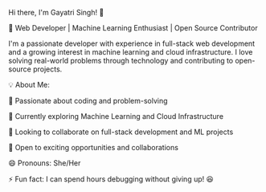Hi there, I'm Gayatri Singh! 👋

🚀 Web Developer | Machine Learning Enthusiast | Open Source Contributor

I'm a passionate developer with experience in full-stack web development and a growing interest in machine learning and cloud infrastructure. I love solving real-world problems through technology and contributing to open-source projects.




💡 About Me:

👀 Passionate about coding and problem-solving

🌱 Currently exploring Machine Learning and Cloud Infrastructure

💞 Looking to collaborate on full-stack development and ML projects

🎯 Open to exciting opportunities and collaborations

😄 Pronouns: She/Her

⚡ Fun fact: I can spend hours debugging without giving up! 😆
<!---
Gayatrisin123/Gayatrisin123 is a ✨ special ✨ repository because its `README.md` (this file) appears on your GitHub profile.
You can click the Preview link to take a look at your changes.
--->
